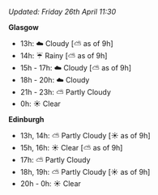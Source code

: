 *Updated: Friday 26th April 11:30*

**Glasgow**

* 13h: :cloud: Cloudy [:partly_sunny: as of 9h]
* 14h: :umbrella: Rainy [:partly_sunny: as of 9h]
* 15h - 17h: :cloud: Cloudy [:partly_sunny: as of 9h]
* 18h - 20h: :cloud: Cloudy
* 21h - 23h: :partly_sunny: Partly Cloudy
* 0h: :sunny: Clear

**Edinburgh**

* 13h, 14h: :partly_sunny: Partly Cloudy [:sunny: as of 9h]
* 15h, 16h: :sunny: Clear [:partly_sunny: as of 9h]
* 17h: :partly_sunny: Partly Cloudy
* 18h, 19h: :partly_sunny: Partly Cloudy [:sunny: as of 9h]
* 20h - 0h: :sunny: Clear
